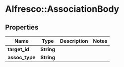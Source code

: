 # Alfresco::AssociationBody

## Properties
Name | Type | Description | Notes
------------ | ------------- | ------------- | -------------
**target_id** | **String** |  | 
**assoc_type** | **String** |  | 


